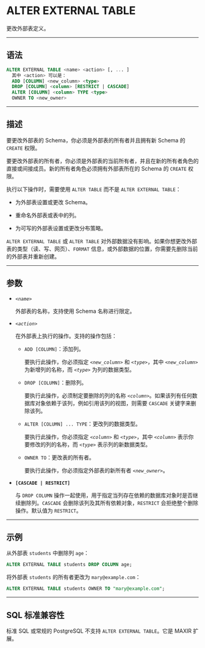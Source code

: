 ALTER EXTERNAL TABLE
=====

更改外部表定义。


---

语法
--------

```sql
ALTER EXTERNAL TABLE <name> <action> [, ... ]
  其中 <action> 可以是：
  ADD [COLUMN] <new_column> <type>
  DROP [COLUMN] <column> [RESTRICT | CASCADE]
  ALTER [COLUMN] <column> TYPE <type>
  OWNER TO <new_owner>
```

---

描述
--------

要更改外部表的 Schema，你必须是外部表的所有者并且拥有新 Schema 的 `CREATE` 权限。 

要更改外部表的所有者，你必须是外部表的当前所有者，并且在新的所有者角色的直接或间接成员。新的所有者角色必须拥有外部表所在的 Schema 的 `CREATE` 权限。

执行以下操作时，需要使用 `ALTER TABLE` 而不是 `ALTER EXTERNAL TABLE`：

- 为外部表设置或更改 Schema。

- 重命名外部表或表中的列。

- 为可写的外部表设置或更改分布策略。

`ALTER EXTERNAL TABLE` 或 `ALTER TABLE` 对外部数据没有影响。如果你想更改外部表的类型（读、写、网页）、`FORMAT` 信息，或外部数据的位置，你需要先删除当前的外部表并重新创建。

---

参数
----------

- _`<name>`_

  外部表的名称，支持使用 Schema 名称进行限定。

- _`<action>`_

  在外部表上执行的操作。支持的操作包括：

  - `ADD [COLUMN]`：添加列。

    要执行此操作，你必须指定 _`<new_column>`_ 和 _`<type>`_，其中 _`<new_column>`_ 为新增列的名称，而 _`<type>`_ 为列的数据类型。

  - `DROP [COLUMN]`：删除列。

    要执行此操作，必须制定要删除的列的名称 _`<column>`_。如果该列有任何数据库对象依赖于该列，例如引用该列的视图，则需要 `CASCADE` 关键字来删除该列。

  - `ALTER [COLUMN] ... TYPE`：更改列的数据类型。

    要执行此操作，你必须指定 _`<column>`_ 和 _`<type>`_，其中 _`<column>`_ 表示你要修改的列的名称，而 _`<type>`_ 表示列的新数据类型。

  - `OWNER TO`：更改表的所有者。

    要执行此操作，你必须指定外部表的新所有者 _`<new_owner>`_。

- **`[CASCADE | RESTRICT]`**

  与 `DROP COLUMN` 操作一起使用，用于指定当列存在依赖的数据库对象时是否继续删除列。`CASCADE` 会删除该列及其所有依赖对象，`RESTRICT` 会拒绝整个删除操作。默认值为 `RESTRICT`。


---

示例
--------

从外部表 `students` 中删除列 `age`：

```sql
ALTER EXTERNAL TABLE students DROP COLUMN age;
```
    
将外部表 `students` 的所有者更改为 `mary@example.com`：

```sql
ALTER EXTERNAL TABLE students OWNER TO "mary@example.com";
```


---

SQL 标准兼容性
-------------

标准 SQL 或常规的 PostgreSQL 不支持 `ALTER EXTERNAL TABLE`。它是 MAXIR 扩展。
